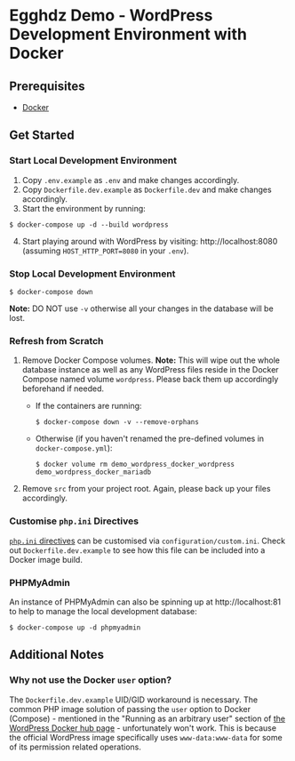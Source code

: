 # Egghdz Demo - WordPress Development Environment with Docker

## Prerequisites

- [Docker](https://www.docker.com/get-started)

## Get Started

### Start Local Development Environment

1. Copy `.env.example` as `.env` and make changes accordingly.
2. Copy `Dockerfile.dev.example` as `Dockerfile.dev` and make changes accordingly.
3. Start the environment by running:

```shell
$ docker-compose up -d --build wordpress
```

4. Start playing around with WordPress by visiting: http://localhost:8080 (assuming `HOST_HTTP_PORT=8080` in
   your `.env`).

### Stop Local Development Environment

```shell
$ docker-compose down
```

**Note:** DO NOT use `-v` otherwise all your changes in the database will be lost.

### Refresh from Scratch

1. Remove Docker Compose volumes.
   **Note:** This will wipe out the whole database instance as well as any WordPress files reside in the Docker Compose
   named volume `wordpress`. Please back them up accordingly beforehand if needed.
    - If the containers are running:
      ```shell
      $ docker-compose down -v --remove-orphans
      ```
    - Otherwise (if you haven't renamed the pre-defined volumes in `docker-compose.yml`):
      ```shell
      $ docker volume rm demo_wordpress_docker_wordpress demo_wordpress_docker_mariadb
      ```

2. Remove `src` from your project root. Again, please back up your files accordingly.

### Customise `php.ini` Directives

[`php.ini` directives](https://www.php.net/manual/en/ini.list.php) can be customised via `configuration/custom.ini`.
Check out `Dockerfile.dev.example` to see how this file can be included into a Docker image build.

### PHPMyAdmin

An instance of PHPMyAdmin can also be spinning up at http://localhost:81 to help to manage the local development
database:

```shell
$ docker-compose up -d phpmyadmin
```

## Additional Notes

### Why not use the Docker `user` option?

The `Dockerfile.dev.example` UID/GID workaround is necessary. The common PHP image solution of passing the `user` option
to Docker (Compose) - mentioned in the "Running as an arbitrary user" section
of [the WordPress Docker hub page](https://hub.docker.com/_/wordpress) - unfortunately won't work. This is because the
official WordPress image specifically uses `www-data:www-data` for some of its permission related operations.
